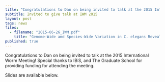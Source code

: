 ```yaml
---
title: "Congratulations to Dan on being invited to talk at the 2015 International C. elegans Meeting!"
subtitle: Invited to give talk at IWM 2015
layout: post
tags: news
files: 
  - filename: "2015-06-26_IWM.pdf"
    title: "Genome-Wide and Species-Wide Variation in C. elegans Reveals Association of Telomere Length With Population Differences in <em>pot-2</em>"
published: true
---
```




Congratulations to Dan on being invited to talk at the 2015 International Worm Meeting! Special thanks to IBiS, and The Graduate School for providing funding for attending the meeting.

Slides are available below.
